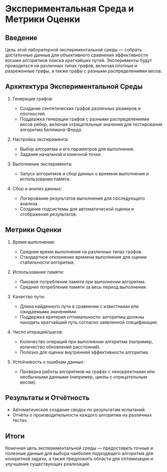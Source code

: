 # Экспериментальная Среда и Метрики Оценки

## Введение

Цель этой лабораторной экспериментальной среды — собрать достаточные данные для объективного сравнения эффективности восьми алгоритмов поиска кратчайших путей. Эксперименты будут проводиться на различных типах графов, включая плотные и разреженные графы, а также графы с разными распределениями весов.

## Архитектура Экспериментальной Среды

1. Генерация графов:
    - Создание синтетических графов различных размеров и плотностей.
    - Поддержка генерации графов с разными распределениями весов рёбер, включая отрицательные значения для тестирования алгоритма Беллмана-Форда.

2. Настройка эксперимента:
    - Выбор алгоритма и его параметров для выполнения.
    - Задание начальной и конечной точки.

3. Выполнение эксперимента:
    - Запуск алгоритмов и сбор данных о времени выполнения и использовании памяти.

4. Сбор и анализ данных:
    - Логирование результатов выполнения для последующего анализа.
    - Создание подсистемы для автоматической оценки и отображения результатов.

## Метрики Оценки

1. Время выполнения:
    - Среднее время выполнения на различных типах графов.
    - Стандартное отклонение времени выполнения для оценки стабильности алгоритма.

2. Использование памяти:
    - Пиковое потребление памяти при выполнении алгоритма.
    - Среднее потребление памяти за весь период выполнения.

3. Качество пути:
    - Длина найденного пути в сравнении с известными или ожидаемыми значениями.
    - Поддержка критерия оптимальности: алгоритмы должны находить кратчайший путь согласно заявленной спецификации.

4. Число итераций/шагов:
    - Количество операций при выполнении алгоритма (например, количество обновлений расстояний).
    - Полезно для оценки внутренней эффективности алгоритма.

5. Устойчивость к ошибкам данных:
    - Проверка работы алгоритмов на графах с некорректными или необычными данными (например, циклы с отрицательным весом).

## Результаты и Отчётность

- Автоматическое создание сводок по результатам испытаний.
- Отчёты о производительности каждого алгоритма на различных тестах.

## Итоги

Конечная цель экспериментальной среды — предоставить точные и полезные данные для выбора наиболее подходящего алгоритма для конкретной задачи, а также предложить области для оптимизации и улучшения существующих реализаций.
